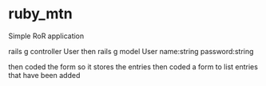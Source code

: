 ruby_mtn
========

Simple RoR application

rails g controller User
	then
rails g model User name:string password:string

then coded the form so it stores the entries
then coded a form to list entries that have been added
